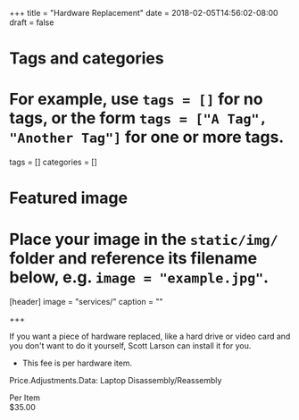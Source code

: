 +++
title = "Hardware Replacement"
date = 2018-02-05T14:56:02-08:00
draft = false

# Tags and categories
# For example, use `tags = []` for no tags, or the form `tags = ["A Tag", "Another Tag"]` for one or more tags.
tags = []
categories = []

# Featured image
# Place your image in the `static/img/` folder and reference its filename below, e.g. `image = "example.jpg"`.
[header]
image = "services/"
caption = ""

+++
<p>If you want a piece of hardware replaced, like a hard drive or video card and you don't want to do it yourself, Scott Larson can install it for you.</p>
<ul>
<li>This fee is per hardware item.</li>
</ul>

Price.Adjustments.Data: Laptop Disassembly/Reassembly

<div class="service-price-table">
  <div class="price-data-label">Per Item</div>
  <div class="price-data-item">$35.00</div>
</div>
